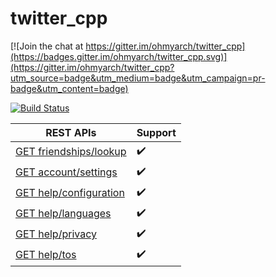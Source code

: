 # twitter_cpp

[![Join the chat at https://gitter.im/ohmyarch/twitter_cpp](https://badges.gitter.im/ohmyarch/twitter_cpp.svg)](https://gitter.im/ohmyarch/twitter_cpp?utm_source=badge&utm_medium=badge&utm_campaign=pr-badge&utm_content=badge)

[![Build Status](https://travis-ci.org/ohmyarch/twitter_cpp.svg?branch=master)](https://travis-ci.org/ohmyarch/twitter_cpp)

REST APIs | Support
------------ | -------------
[GET friendships/lookup](https://dev.twitter.com/rest/reference/get/friendships/lookup) | :heavy_check_mark:
[GET account/settings](https://dev.twitter.com/rest/reference/get/account/settings) | :heavy_check_mark:
[GET help/configuration](https://dev.twitter.com/rest/reference/get/help/configuration) | :heavy_check_mark:
[GET help/languages](https://dev.twitter.com/rest/reference/get/help/languages) | :heavy_check_mark:
[GET help/privacy](https://dev.twitter.com/rest/reference/get/help/privacy) | :heavy_check_mark:
[GET help/tos](https://dev.twitter.com/rest/reference/get/help/tos) | :heavy_check_mark:
